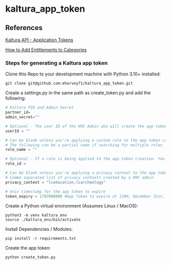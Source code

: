 # kaltura_app_token

## References
[Kaltura API - Application Tokens](https://developer.kaltura.com/api-docs/VPaaS-API-Getting-Started/application-tokens.html)

[How to Add Entitlements to Categories](https://knowledge.kaltura.com/help/how-to-add-entitlements-to-categories---kmc)

### Steps for generating a Kaltura app token


Clone this Repo to your development machine with Python 3.10+ installed:
```
git clone git@github.com:eharvey71/kaltura_app_token.git
```

Create a settings.py in the same path as create_token.py and add the following:
```python
# Kaltura PID and Admin Secret
partner_id=
admin_secret=""

# Optional - The user ID of the KMC Admin who will create the app token
userId = ""

# Can be blank unless you're applying a custom role to the app token creation
# The following can be a partial name if searching for multiple roles
role_name = ""

# Optional - If a role is being applied to the app token creation. You can run 'python getroleid.py' to get the integer needed for app token creation.
role_id =

# Can be blank unless you're applying a privacy context to the app token creation
# Comma separated list of privacy contexts created by a KMC admin
privacy_context = "lceducation,lcarcheology"

# Unix timestamp for the app token to expire
token_expiry = 1703980800 #App Token to expire at 12AM, December 31st, 2023
```

Create a Python virtual environment (Assumes Linux / MacOS):
```
python3 -m venv kaltura_env
source ./kaltura_env/bin/activate
```

Install Dependencies / Modules:
```
pip install -r requirements.txt
```

Create the app token:
```
python create_token.py
```
